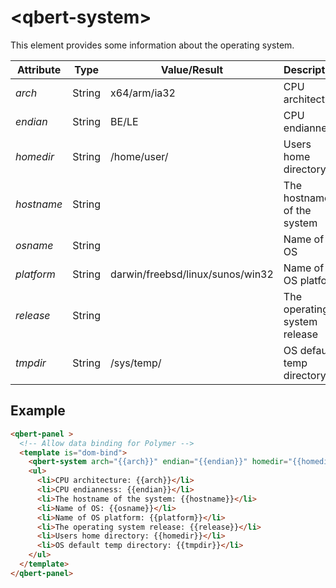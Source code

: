 # &lt;qbert-system&gt;

This element provides some information about the operating system.

| Attribute       | Type            | Value/Result                     | Description                  |
| --------------- | --------------- | -------------------------------- | ---------------------------- |
| *arch*          | String          | x64/arm/ia32                     | CPU architecture             |
| *endian*        | String          | BE/LE                            | CPU endianness               |
| *homedir*       | String          | /home/user/                      | Users home directory         |
| *hostname*      | String          |                                  | The hostname of the system   |
| *osname*        | String          |                                  | Name of OS                   |
| *platform*      | String          | darwin/freebsd/linux/sunos/win32 | Name of OS platform          |
| *release*       | String          |                                  | The operating system release |
| *tmpdir*        | String          | /sys/temp/                       | OS default temp directory    |

## Example

```html
<qbert-panel >
  <!-- Allow data binding for Polymer -->
  <template is="dom-bind">
    <qbert-system arch="{{arch}}" endian="{{endian}}" homedir="{{homedir}}" hostname="{{hostname}}" osname="{{osname}}" platform="{{platform}}" release="{{release}}" tmpdir="{{tmpdir}}"></qbert-system>
    <ul>
      <li>CPU architecture: {{arch}}</li>
      <li>CPU endianness: {{endian}}</li>
      <li>The hostname of the system: {{hostname}}</li>
      <li>Name of OS: {{osname}}</li>
      <li>Name of OS platform: {{platform}}</li>
      <li>The operating system release: {{release}}</li>
      <li>Users home directory: {{homedir}}</li>
      <li>OS default temp directory: {{tmpdir}}</li>
    </ul>
  </template>
</qbert-panel>
```
